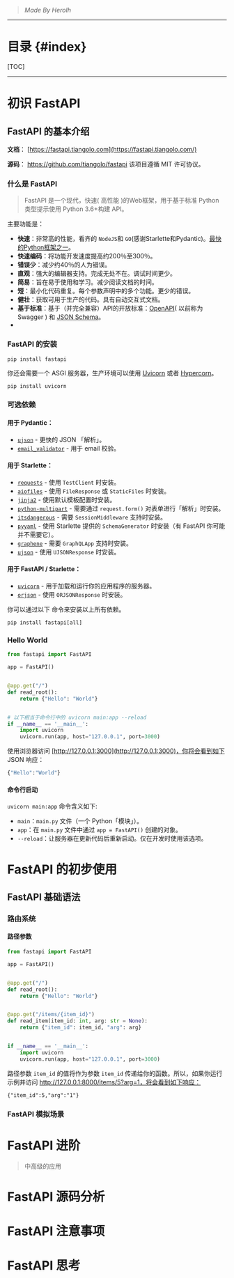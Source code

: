 > *Made By Herolh*

----------------------------------------------

# 目录 {#index}

[TOC]











--------------------------------------------

# 初识 FastAPI

## FastAPI 的基本介绍

**文档**： [https://fastapi.tiangolo.com](https://fastapi.tiangolo.com/)

**源码**： https://github.com/tiangolo/fastapi 该项目遵循 MIT 许可协议。



### 什么是 FastAPI

> FastAPI 是一个现代，快速( 高性能 )的Web框架，用于基于标准 Python 类型提示使用 Python 3.6+构建 API。

主要功能是：

- **快速**：非常高的性能，看齐的 `NodeJS`和 `GO`(感谢Starlette和Pydantic)。[最快的Python框架之一](https://fastapi.tiangolo.com/#performance)。
- **快速编码**：将功能开发速度提高约200％至300％。
- **错误少**：减少约40％的人为错误。
- **直观**：强大的编辑器支持。完成无处不在。调试时间更少。
- **简易**：旨在易于使用和学习。减少阅读文档的时间。
- **短**：最小化代码重复。每个参数声明中的多个功能。更少的错误。
- **健壮**：获取可用于生产的代码。具有自动交互式文档。
- **基于标准**：基于（并完全兼容）API的开放标准：[OpenAPI](https://github.com/OAI/OpenAPI-Specification)( 以前称为Swagger ) 和 [JSON Schema](http://json-schema.org/)。
- 

### FastAPI 的安装

```shell
pip install fastapi
```

你还会需要一个 ASGI 服务器，生产环境可以使用 [Uvicorn](http://www.uvicorn.org/) 或者 [Hypercorn](https://gitlab.com/pgjones/hypercorn)。

```shell
pip install uvicorn
```



### 可选依赖

#### 用于 Pydantic：

- [`ujson`](https://github.com/esnme/ultrajson) - 更快的 JSON 「解析」。
- [`email_validator`](https://github.com/JoshData/python-email-validator) - 用于 email 校验。

#### 用于 Starlette：

- [`requests`](http://docs.python-requests.org/) - 使用 `TestClient` 时安装。
- [`aiofiles`](https://github.com/Tinche/aiofiles) - 使用 `FileResponse` 或 `StaticFiles` 时安装。
- [`jinja2`](http://jinja.pocoo.org/) - 使用默认模板配置时安装。
- [`python-multipart`](https://andrew-d.github.io/python-multipart/) - 需要通过 `request.form()` 对表单进行「解析」时安装。
- [`itsdangerous`](https://pythonhosted.org/itsdangerous/) - 需要 `SessionMiddleware` 支持时安装。
- [`pyyaml`](https://pyyaml.org/wiki/PyYAMLDocumentation) - 使用 Starlette 提供的 `SchemaGenerator` 时安装（有 FastAPI 你可能并不需要它）。
- [`graphene`](https://graphene-python.org/) - 需要 `GraphQLApp` 支持时安装。
- [`ujson`](https://github.com/esnme/ultrajson) - 使用 `UJSONResponse` 时安装。

#### 用于 FastAPI / Starlette：

- [`uvicorn`](http://www.uvicorn.org/) - 用于加载和运行你的应用程序的服务器。
- [`orjson`](https://github.com/ijl/orjson) - 使用 `ORJSONResponse` 时安装。

你可以通过以下 命令来安装以上所有依赖。

```shell
pip install fastapi[all]
```





### Hello World

```python
from fastapi import FastAPI

app = FastAPI()


@app.get("/")
def read_root():
    return {"Hello": "World"}


# 以下相当于命令行中的 uvicorn main:app --reload
if __name__ == '__main__':
    import uvicorn
    uvicorn.run(app, host="127.0.0.1", port=3000)
```

使用浏览器访问 [http://127.0.0.1:3000](http://127.0.0.1:3000)，你将会看到如下 JSON 响应：

```python
{"Hello":"World"}
```

 

#### 命令行启动

`uvicorn main:app` 命令含义如下:

- `main`：`main.py` 文件（一个 Python「模块」）。
- `app`：在 `main.py` 文件中通过 `app = FastAPI()` 创建的对象。
- `--reload`：让服务器在更新代码后重新启动。仅在开发时使用该选项。



# FastAPI 的初步使用

## FastAPI 基础语法

###  路由系统

#### 路径参数

```python
from fastapi import FastAPI

app = FastAPI()


@app.get("/")
def read_root():
    return {"Hello": "World"}


@app.get("/items/{item_id}")
def read_item(item_id: int, arg: str = None):
    return {"item_id": item_id, "arg": arg}


if __name__ == '__main__':
    import uvicorn
    uvicorn.run(app, host="127.0.0.1", port=3000)
```

路径参数 `item_id` 的值将作为参数 `item_id` 传递给你的函数。所以，如果你运行示例并访问 http://127.0.0.1:8000/items/5?arg=1，将会看到如下响应：

```
{"item_id":5,"arg":"1"}
```





### FastAPI 模拟场景





# FastAPI 进阶

> 中高级的应用



# FastAPI 源码分析





# FastAPI 注意事项





# FastAPI 思考

